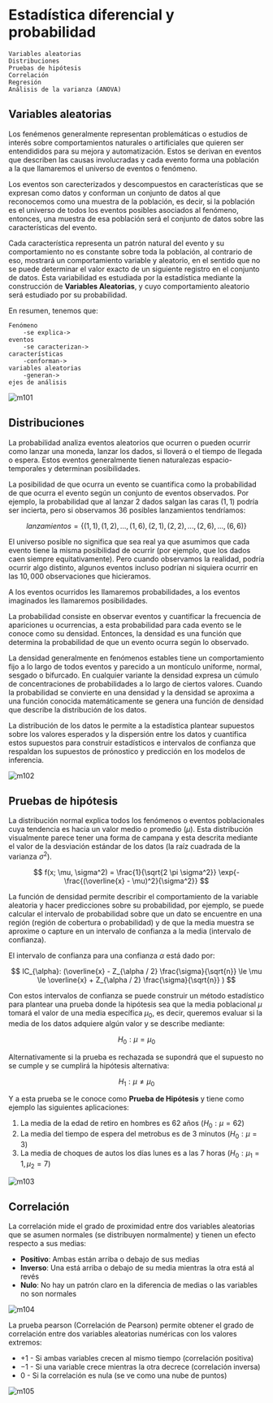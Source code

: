 # Estadística diferencial y probabilidad

    Variables aleatorias
    Distribuciones
    Pruebas de hipótesis
    Correlación
    Regresión
    Análisis de la varianza (ANOVA)

## Variables aleatorias

Los fenémenos generalmente representan problemáticas o estudios de interés sobre comportamientos naturales o artificiales que quieren ser entendididos para su mejora y automatización. Estos se derivan en eventos que describen las causas involucradas y cada evento forma una población a la que llamaremos el universo de eventos o fenómeno.

Los eventos son carecterizados y descompuestos en características que se expresan como datos y conforman un conjunto de datos al que reconocemos como una muestra de la población, es decir, si la población es el universo de todos los eventos posibles asociados al fenómeno, entonces, una muestra de esa población será el conjunto de datos sobre las características del evento.

Cada característica representa un patrón natural del evento y su comportamiento no es constante sobre toda la población, al contrario de eso, mostrará un comportamiento variable y aleatorio, en el sentido que no se puede determinar el valor exacto de un siguiente registro en el conjunto de datos. Esta variabilidad es estudiada por la estadística mediante la construcción de **Variables Aleatorias**, y cuyo comportamiento aleatorio será estudiado por su probabilidad.

En resumen, tenemos que:

    Fenómeno 
        -se explica-> 
    eventos 
        -se caracterizan-> 
    características 
        -conforman-> 
    variables aleatorias 
        -generan-> 
    ejes de análisis

![m101](./figuras/m101.png)

## Distribuciones

La probabilidad analiza eventos aleatorios que ocurren o pueden ocurrir como lanzar una moneda, lanzar los dados, si lloverá o el tiempo de llegada o espera. Estos eventos generalmente tienen naturalezas espacio-temporales y determinan posibilidades.

La posibilidad de que ocurra un evento se cuantifica como la probabilidad de que ocurra el evento según un conjunto de eventos observados. Por ejemplo, la probabilidad que al lanzar 2 dados salgan las caras $(1, 1)$ podría ser incierta, pero si observamos 36 posibles lanzamientos tendríamos:

$$
lanzamientos = \{ (1, 1), (1, 2), ..., (1, 6), (2, 1), (2, 2), ..., (2, 6), ..., (6, 6) \}
$$

El universo posible no significa que sea real ya que asumimos que cada evento tiene la misma posibilidad de ocurrir (por ejemplo, que los dados caen siempre equitativamente). Pero cuando observamos la realidad, podría ocurrir algo distinto, algunos eventos incluso podrían ni siquiera ocurrir en las $10,000$ observaciones que hicieramos.

A los eventos ocurridos les llamaremos probabilidades, a los eventos imaginados les llamaremos posibilidades.

La probabilidad consiste en observar eventos y cuantificar la frecuencia de apariciones u ocurrencias, a esta probabilidad para cada evento se le conoce como su densidad. Entonces, la densidad es una función que determina la probabilidad de que un evento ocurra según lo observado.

La densidad generalmente en fenómenos estables tiene un comportamiento fijo a lo largo de todos eventos y parecido a un montículo uniforme, normal, sesgado o bifurcado. En cualquier variante la densidad expresa un cúmulo de concentraciones de probabilidades a lo largo de ciertos valores. Cuando la probabilidad se convierte en una densidad y la densidad se aproxima a una función conocida matemáticamente se genera una función de densidad que describe la distribución de los datos.

La distribución de los datos le permite a la estadística plantear supuestos sobre los valores esperados y la dispersión entre los datos y cuantifica estos supuestos para construir estadísticos e intervalos de confianza que respaldan los supuestos de prónostico y predicción en los modelos de inferencia.

![m102](./figuras/m102.png)

## Pruebas de hipótesis

La distribución normal explica todos los fenómenos o eventos poblacionales cuya tendencia es hacia un valor medio o promedio ($\mu$). Esta distribución visualmente parece tener una forma de campana y esta descrita mediante el valor de la desviación estándar de los datos (la raíz cuadrada de la varianza $\sigma^2$).

$$
f(x; \mu, \sigma^2) = \frac{1}{\sqrt{2 \pi \sigma^2}} \exp{- \frac{(\overline{x} - \mu)^2}{\sigma^2}} 
$$

La función de densidad permite describir el comportamiento de la variable aleatoria y hacer predicciones sobre su probabilidad, por ejemplo, se puede calcular el intervalo de probabilidad sobre que un dato se encuentre en una región (región de cobertura o probabilidad) y de que la media muestra se aproxime o capture en un intervalo de confianza a la media (intervalo de confianza).

El intervalo de confianza para una confianza $\alpha$ está dado por:

$$
IC_{\alpha}: (\overline{x} - Z_{\alpha / 2} \frac{\sigma}{\sqrt{n}} \le \mu \le \overline{x} + Z_{\alpha / 2} \frac{\sigma}{\sqrt{n}} )
$$

Con estos intervalos de confianza se puede construir un método estadístico para plantear una prueba donde la hipótesis sea que la media poblacional $\mu$ tomará el valor de una media específica $\mu_0$, es decir, queremos evaluar si la media de los datos adquiere algún valor y se describe mediante:

$$
H_0: \mu = \mu_0
$$

Alternativamente si la prueba es rechazada se supondrá que el supuesto no se cumple y se cumplirá la hipótesis alternativa:

$$
H_1: \mu \ne \mu_0
$$

Y a esta prueba se le conoce como **Prueba de Hipótesis** y tiene como ejemplo las siguientes aplicaciones:

1. La media de la edad de retiro en hombres es 62 años ($H_0: \mu = 62$)
2. La media del tiempo de espera del metrobus es de 3 minutos ($H_0: \mu = 3$)
3. La media de choques de autos los días lunes es a las 7 horas ($H_0: \mu_1 = 1, \mu_2 = 7$)

![m103](./figuras/m103.png)

## Correlación

La correlación mide el grado de proximidad entre dos variables aleatorias que se asumen normales (se distribuyen normalmente) y tienen un efecto respecto a sus medias:

* **Positivo**: Ambas están arriba o debajo de sus medias
* **Inverso**: Una está arriba o debajo de su media mientras la otra está al revés
* **Nulo**: No hay un patrón claro en la diferencia de medias o las variables no son normales

![m104](./figuras/m104.png)

La prueba pearson (Correlación de Pearson) permite obtener el grado de correlación entre dos variables aleatorias numéricas con los valores extremos:

* $+1$ - Si ambas variables crecen al mismo tiempo (correlación positiva)
* $-1$ - Si una variable crece mientras la otra decrece (correlación inversa)
* $0$ - Si la correlación es nula (se ve como una nube de puntos)

![m105](./figuras/m105.png)